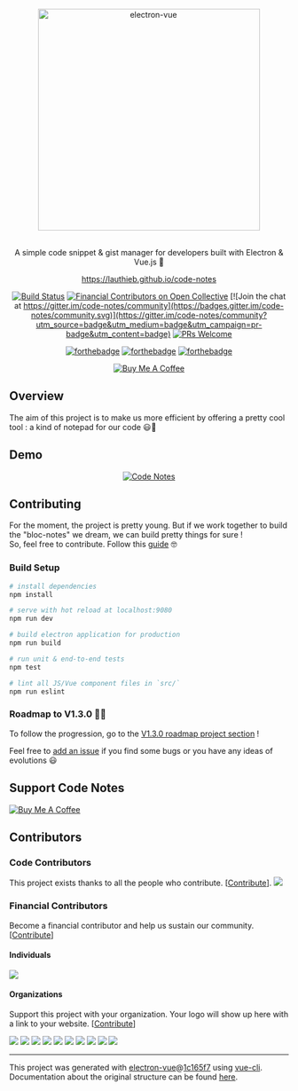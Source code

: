 <div align="center">
<br>
<img width="400" src="/src/renderer/assets/img/code-notes-logo-black-full.png" alt="electron-vue">
<br>
<br>
</div>

<p align="center" color="#6a737d">
A simple code snippet & gist manager for developers built with Electron & Vue.js 🚀
</p>
<p align="center">
 <a href="https://lauthieb.github.io/code-notes/" target="_blank">https://lauthieb.github.io/code-notes</a>
</p>

<div align="center">
  
[![Build Status](https://travis-ci.org/lauthieb/code-notes.svg?branch=master)](https://travis-ci.org/lauthieb/code-notes)
[![Financial Contributors on Open Collective](https://opencollective.com/code-notes/all/badge.svg?label=financial+contributors)](https://opencollective.com/code-notes) [![Join the chat at https://gitter.im/code-notes/community](https://badges.gitter.im/code-notes/community.svg)](https://gitter.im/code-notes/community?utm_source=badge&utm_medium=badge&utm_campaign=pr-badge&utm_content=badge)
[![PRs Welcome](https://img.shields.io/badge/PRs-welcome-brightgreen.svg?style=flat-square)](http://makeapullrequest.com)

[![forthebadge](http://forthebadge.com/images/badges/built-with-love.svg)](http://forthebadge.com) [![forthebadge](http://forthebadge.com/images/badges/uses-js.svg)](http://forthebadge.com) [![forthebadge](http://forthebadge.com/images/badges/makes-people-smile.svg)](http://forthebadge.com)

<a href="https://www.buymeacoffee.com/lauthieb" target="_blank"><img src="https://www.buymeacoffee.com/assets/img/custom_images/yellow_img.png" alt="Buy Me A Coffee"></a>
</div>

## Overview

The aim of this project is to make us more efficient by offering a pretty cool tool : a kind of notepad for our code 😃📝

## Demo

<div align="center">

[![Code Notes](https://img.youtube.com/vi/lfWRwwmX9Q8/0.jpg)](https://www.youtube.com/watch?v=lfWRwwmX9Q8 "Code Notes")

</div>

## Contributing

For the moment, the project is pretty young. But if we work together to build the "bloc-notes" we dream, we can build pretty things for sure !  
So, feel free to contribute. Follow this [guide](CONTRIBUTING.md) 🤓

### Build Setup

``` bash
# install dependencies
npm install

# serve with hot reload at localhost:9080
npm run dev

# build electron application for production
npm run build

# run unit & end-to-end tests
npm test

# lint all JS/Vue component files in `src/`
npm run eslint
```

### Roadmap to V1.3.0 💪🏻

To follow the progression, go to the [V1.3.0 roadmap project section](https://github.com/lauthieb/code-notes/projects/5) ! 

Feel free to [add an issue](https://github.com/lauthieb/code-notes/issues/new) if you find some bugs or you have any ideas of evolutions 😃

## Support Code Notes

<a href="https://www.buymeacoffee.com/lauthieb" target="_blank"><img src="https://www.buymeacoffee.com/assets/img/custom_images/yellow_img.png" alt="Buy Me A Coffee"></a>

## Contributors

### Code Contributors

This project exists thanks to all the people who contribute. [[Contribute](CONTRIBUTING.md)].
<a href="https://github.com/lauthieb/code-notes/graphs/contributors"><img src="https://opencollective.com/code-notes/contributors.svg?width=890&button=false" /></a>

### Financial Contributors

Become a financial contributor and help us sustain our community. [[Contribute](https://opencollective.com/code-notes/contribute)]

#### Individuals

<a href="https://opencollective.com/code-notes"><img src="https://opencollective.com/code-notes/individuals.svg?width=890"></a>

#### Organizations

Support this project with your organization. Your logo will show up here with a link to your website. [[Contribute](https://opencollective.com/code-notes/contribute)]

<a href="https://opencollective.com/code-notes/organization/0/website"><img src="https://opencollective.com/code-notes/organization/0/avatar.svg"></a>
<a href="https://opencollective.com/code-notes/organization/1/website"><img src="https://opencollective.com/code-notes/organization/1/avatar.svg"></a>
<a href="https://opencollective.com/code-notes/organization/2/website"><img src="https://opencollective.com/code-notes/organization/2/avatar.svg"></a>
<a href="https://opencollective.com/code-notes/organization/3/website"><img src="https://opencollective.com/code-notes/organization/3/avatar.svg"></a>
<a href="https://opencollective.com/code-notes/organization/4/website"><img src="https://opencollective.com/code-notes/organization/4/avatar.svg"></a>
<a href="https://opencollective.com/code-notes/organization/5/website"><img src="https://opencollective.com/code-notes/organization/5/avatar.svg"></a>
<a href="https://opencollective.com/code-notes/organization/6/website"><img src="https://opencollective.com/code-notes/organization/6/avatar.svg"></a>
<a href="https://opencollective.com/code-notes/organization/7/website"><img src="https://opencollective.com/code-notes/organization/7/avatar.svg"></a>
<a href="https://opencollective.com/code-notes/organization/8/website"><img src="https://opencollective.com/code-notes/organization/8/avatar.svg"></a>
<a href="https://opencollective.com/code-notes/organization/9/website"><img src="https://opencollective.com/code-notes/organization/9/avatar.svg"></a>

---

This project was generated with [electron-vue](https://github.com/SimulatedGREG/electron-vue)@[1c165f7](https://github.com/SimulatedGREG/electron-vue/tree/1c165f7c5e56edaf48be0fbb70838a1af26bb015) using [vue-cli](https://github.com/vuejs/vue-cli). Documentation about the original structure can be found [here](https://simulatedgreg.gitbooks.io/electron-vue/content/index.html).
